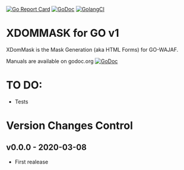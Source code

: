 [![Go Report Card](https://goreportcard.com/badge/github.com/webability-go/xdommask)](https://goreportcard.com/report/github.com/webability-go/xdommask)
[![GoDoc](https://godoc.org/github.com/webability-go/xdommask?status.png)](https://godoc.org/github.com/webability-go/xdommask)
[![GolangCI](https://golangci.com/badges/github.com/webability-go/xdommask.svg)](https://golangci.com)

XDOMMASK for GO v1
=============================

XDomMask is the Mask Generation (aka HTML Forms) for GO-WAJAF.

Manuals are available on godoc.org [![GoDoc](https://godoc.org/github.com/webability-go/wajaf?status.png)](https://godoc.org/github.com/webability-go/xdommask)

TO DO:
======
- Tests

Version Changes Control
=======================

v0.0.0 - 2020-03-08
------------------------
- First realease
